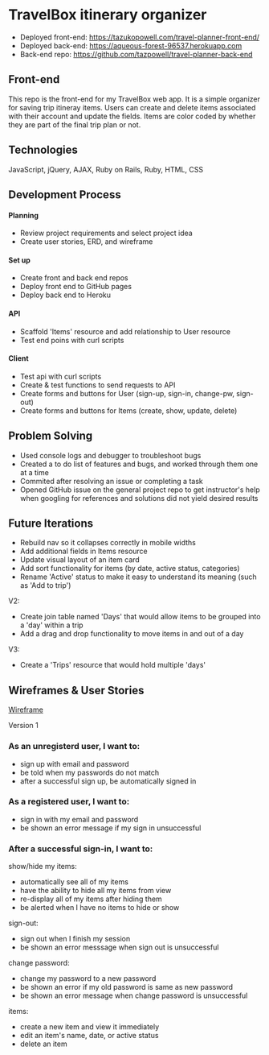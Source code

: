 # TravelBox itinerary organizer
- Deployed front-end: https://tazukopowell.com/travel-planner-front-end/
- Deployed back-end:  https://aqueous-forest-96537.herokuapp.com
- Back-end repo: https://github.com/tazpowell/travel-planner-back-end

## Front-end
This repo is the front-end for my TravelBox web app.
It is a simple organizer for saving trip itineray items. Users can create and delete items associated with their account and update the fields. Items are color coded by whether they are part of the final trip plan or not.

## Technologies
JavaScript, jQuery, AJAX, Ruby on Rails, Ruby, HTML, CSS

## Development Process
#### Planning
- Review project requirements and select project idea
- Create user stories, ERD, and wireframe

#### Set up
- Create front and back end repos
- Deploy front end to GitHub pages
- Deploy back end to Heroku

#### API
- Scaffold 'Items' resource and add relationship to User resource
- Test end poins with curl scripts

#### Client
- Test api with curl scripts
- Create & test functions to send requests to API
- Create forms and buttons for User (sign-up, sign-in, change-pw, sign-out)
- Create forms and buttons for Items (create, show, update, delete)

## Problem Solving
- Used console logs and debugger to troubleshoot bugs
- Created a to do list of features and bugs, and worked through them one at a time
- Commited after resolving an issue or completing a task
- Opened GitHub issue on the general project repo to get instructor's help when googling for references and solutions did not yield desired results

## Future Iterations
- Rebuild nav so it collapses correctly in mobile widths
- Add additional fields in Items resource
- Update visual layout of an item card
- Add sort functionality for items (by date, active status, categories)
- Rename 'Active' status to make it easy to understand its meaning (such as 'Add to trip')

V2:
- Create join table named 'Days' that would allow items to be grouped into a 'day' within a trip
- Add a drag and drop functionality to move items in and out of a day

V3:
- Create a 'Trips' resource that would hold multiple 'days'

## Wireframes & User Stories
[Wireframe](https://drive.google.com/file/d/1uOK6jkrRa2GQpEcej5ihhd2EI9dDDhxn/view?usp=sharing)

Version 1
### As an unregisterd user, I want to:
- sign up with email and password
- be told when my passwords do not match
- after a successful sign up, be automatically signed in

### As a registered user, I want to:
- sign in with my email and password
- be shown an error message if my sign in unsuccessful

### After a successful sign-in, I want to:
show/hide my items:
- automatically see all of my items
- have the ability to hide all my items from view
- re-display all of my items after hiding them
- be alerted when I have no items to hide or show

sign-out:
- sign out when I finish my session
- be shown an error messsage when sign out is unsuccessful

change password:
- change my password to a new password
- be shown an error if my old password is same as new password
- be shown an error message when change password is unsuccessful

items:
- create a new item and view it immediately
- edit an item's name, date, or active status
- delete an item

